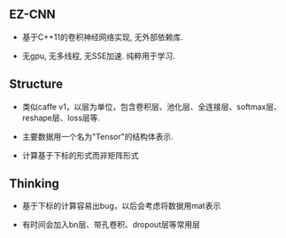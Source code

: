 ## EZ-CNN

+ 基于C++11的卷积神经网络实现, 无外部依赖库.

+ 无gpu, 无多线程, 无SSE加速. 纯粹用于学习.

## Structure

+ 类似caffe v1，以层为单位，包含卷积层、池化层、全连接层、softmax层、reshape层、loss层等.

+ 主要数据用一个名为"Tensor"的结构体表示.

+ 计算基于下标的形式而非矩阵形式

## Thinking

+ 基于下标的计算容易出bug，以后会考虑将数据用mat表示

+ 有时间会加入bn层、带孔卷积、dropout层等常用层
